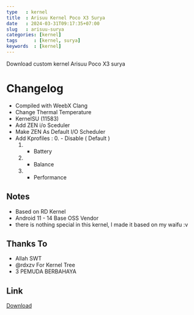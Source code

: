 ```yaml
---
type   : kernel
title  : Arisuu Kernel Poco X3 Surya
date   : 2024-03-31T09:17:35+07:00
slug   : arisuu-surya
categories: [kernel]
tags      : [kernel, surya]
keywords  : [kernel]
---
```


Download custom kernel Arisuu Poco X3 surya


# Changelog
- Compiled with WeebX Clang
- Change Thermal Temperature
- KernelSU (11583)
- Add ZEN i/o Sceduler
- Make ZEN As Default I/O Scheduler
- Add Kprofiles :
  0. - Disable ( Default )
  1. - Battery
  2. - Balance
  3. - Performance

## Notes
- Based on RD Kernel
- Android 11 - 14 Base OSS Vendor
- there is nothing special in this kernel, I made it based on my waifu :v

## Thanks To
- Allah SWT
- @rdxzv For Kernel Tree
- 3 PEMUDA BERBAHAYA

## Link

[Download](https://t.me/Ryoichidrive/77)
